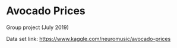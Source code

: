 # Avocado Prices

Group project (July 2019)

Data set link: https://www.kaggle.com/neuromusic/avocado-prices
